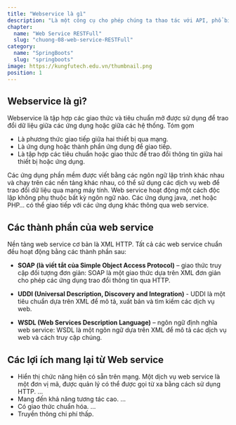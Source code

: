 ```yaml
---
title: "Webservice là gì"
description: "Là một công cụ cho phép chúng ta thao tác với API, phổ biến nhất là REST."
chapter:
  name: "Web Service RESTFull"
  slug: "chuong-08-web-service-RESTFull"
category:
  name: "SpringBoots"
  slug: "springboots"
image: https://kungfutech.edu.vn/thumbnail.png
position: 1
---
```


## Webservice là gì?

Webservice là tập hợp các giao thức và tiêu chuẩn mở được sử dụng để trao đổi dữ liệu giữa các ứng dụng hoặc giữa các hệ thống. Tóm gọm

- Là phương thức giao tiếp giữa hai thiết bị qua mạng.
- Là ứng dụng hoặc thành phần ứng dụng để giao tiếp.
- Là tập hợp các tiêu chuẩn hoặc giao thức để trao đổi thông tin giữa hai thiết bị hoặc ứng dụng.

Các ứng dụng phần mềm được viết bằng các ngôn ngữ lập trình khác nhau và chạy trên các nền tảng khác nhau, có thể sử dụng các dịch vụ web để trao đổi dữ liệu qua mạng máy tính.
Web service hoạt động một cách độc lập không phụ thuộc bất kỳ ngôn ngữ nào. Các ứng dụng java, .net hoặc PHP… có thể giao tiếp với các ứng dụng khác thông qua web service.

## Các thành phần của web service

Nền tảng web service cơ bản là XML HTTP. Tất cả các web service chuẩn đều hoạt động bằng các thành phần sau:

- **SOAP (là viết tắt của Simple Object Access Protocol)** – giao thức truy cập đối tượng đơn giản: SOAP là một giao thức dựa trên XML đơn giản cho phép các ứng dụng trao đổi thông tin qua HTTP.

- **UDDI (Universal Description, Discovery and Integration)** - UDDI là một tiêu chuẩn dựa trên XML để mô tả, xuất bản và tìm kiếm các dịch vụ web.

- **WSDL (Web Services Description Language)** – ngôn ngữ định nghĩa web service: WSDL là một ngôn ngữ dựa trên XML để mô tả các dịch vụ web và cách truy cập chúng.

## Các lợi ích mang lại từ Web service

- Hiển thị chức năng hiện có sẵn trên mạng. Một dịch vụ web service là một đơn vị mã, được quản lý có thể được gọi từ xa bằng cách sử dụng HTTP. ...
- Mang đến khả năng tương tác cao. ...
- Có giao thức chuẩn hóa. ...
- Truyền thông chi phí thấp.
